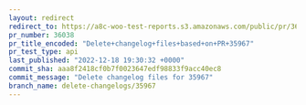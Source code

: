 ```yaml
---
layout: redirect
redirect_to: https://a8c-woo-test-reports.s3.amazonaws.com/public/pr/36038/api/index.html
pr_number: 36038
pr_title_encoded: "Delete+changelog+files+based+on+PR+35967"
pr_test_type: api
last_published: "2022-12-18 19:30:32 +0000"
commit_sha: aaa8f2418cf0b7f0023647edf98833f9acc40ec8
commit_message: "Delete changelog files for 35967"
branch_name: delete-changelogs/35967
---
```

